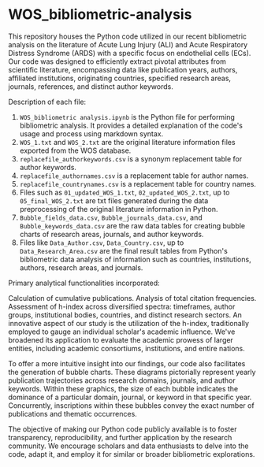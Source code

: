 # WOS_bibliometric-analysis
This repository houses the Python code utilized in our recent bibliometric analysis on the literature of Acute Lung Injury (ALI) and Acute Respiratory Distress Syndrome (ARDS) with a specific focus on endothelial cells (ECs). Our code was designed to efficiently extract pivotal attributes from scientific literature, encompassing data like publication years, authors, affiliated institutions, originating countries, specified research areas, journals, references, and distinct author keywords.

Description of each file:
1. ``WOS_bibliometric analysis.ipynb`` is the Python file for performing bibliometric analysis. It provides a detailed explanation of the code's usage and process using markdown syntax.
2. ``WOS_1.txt`` and ``WOS_2.txt`` are the original literature information files exported from the WOS database.
3. ``replacefile_authorkeywords.csv`` is a synonym replacement table for author keywords.
4. ``replacefile_authornames.csv`` is a replacement table for author names.
5. ``replacefile_countrynames.csv`` is a replacement table for country names.
6. Files such as ``01_updated_WOS_1.txt``, ``02_updated_WOS_2.txt``, up to ``05_final_WOS_2.txt`` are txt files generated during the data preprocessing of the original literature information in Python.
7. ``Bubble_fields_data.csv``, ``Bubble_journals_data.csv``, and ``Bubble_keywords_data.csv`` are the raw data tables for creating bubble charts of research areas, journals, and author keywords.
8. Files like ``Data_Author.csv``, ``Data_Country.csv``, up to ``Data_Research_Area.csv`` are the final result tables from Python's bibliometric data analysis of information such as countries, institutions, authors, research areas, and journals.

Primary analytical functionalities incorporated:

Calculation of cumulative publications.
Analysis of total citation frequencies.
Assessment of h-index across diversified spectra: timeframes, author groups, institutional bodies, countries, and distinct research sectors.
An innovative aspect of our study is the utilization of the h-index, traditionally employed to gauge an individual scholar's academic influence. We've broadened its application to evaluate the academic prowess of larger entities, including academic consortiums, institutions, and entire nations.

To offer a more intuitive insight into our findings, our code also facilitates the generation of bubble charts. These diagrams pictorially represent yearly publication trajectories across research domains, journals, and author keywords. Within these graphics, the size of each bubble indicates the dominance of a particular domain, journal, or keyword in that specific year. Concurrently, inscriptions within these bubbles convey the exact number of publications and thematic occurrences.

The objective of making our Python code publicly available is to foster transparency, reproducibility, and further application by the research community. We encourage scholars and data enthusiasts to delve into the code, adapt it, and employ it for similar or broader bibliometric explorations.
